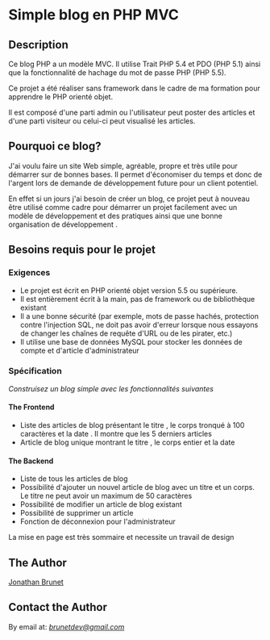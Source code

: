 # Simple blog en PHP MVC 


## Description

Ce blog PHP a un modèle MVC. Il utilise Trait PHP 5.4 et PDO (PHP 5.1) ainsi que la fonctionnalité de hachage du mot de passe PHP (PHP 5.5).

Ce projet a été réaliser sans framework dans le cadre de ma formation pour apprendre le PHP orienté objet.

Il est composé d'une parti admin ou l'utilisateur peut poster des articles et d'une parti visiteur ou celui-ci peut visualisé les articles.


## Pourquoi ce blog?

J'ai voulu faire un site Web simple, agréable, propre et très utile pour démarrer sur de bonnes bases.
Il permet d'économiser du temps et donc de l'argent lors de demande de développement future pour un client potentiel.

En effet si un jours j'ai besoin de créer un blog, ce projet peut à nouveau être utilisé comme cadre pour démarrer un projet facilement avec un modèle de développement et des pratiques ainsi que une bonne organisation de développement .


## Besoins requis pour le projet

### Exigences

* Le projet est écrit en PHP orienté objet version 5.5 ou supérieure.
* Il est entièrement écrit à la main, pas de framework ou de bibliothèque existant
* Il a une bonne sécurité (par exemple, mots de passe hachés, protection contre l'injection SQL, ne doit pas avoir d'erreur lorsque nous essayons de changer les chaînes de requête d'URL ou de les pirater, etc.)
* Il utilise une base de données MySQL pour stocker les données de compte et d'article d'administrateur

### Spécification

*Construisez un blog simple avec les fonctionnalités suivantes*

#### The Frontend

* Liste des articles de blog présentant le titre , le corps tronqué à 100 caractères et la date . Il montre que les 5 derniers articles
* Article de blog unique montrant le titre , le corps entier et la date

#### The Backend

* Liste de tous les articles de blog
* Possibilité d'ajouter un nouvel article de blog avec un titre et un corps. Le titre ne peut avoir un maximum de 50 caractères
* Possibilité de modifier un article de blog existant
* Possibilité de supprimer un article
* Fonction de déconnexion pour l'administrateur


La mise en page est très sommaire et necessite un travail de design

## The Author

[Jonathan Brunet](http://www.brunetdev.com)


## Contact the Author

By email at: *brunetdev@gmail.com*
